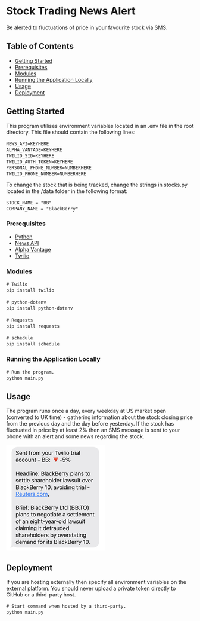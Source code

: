 # Stock Trading News Alert
Be alerted to fluctuations of price in your favourite stock via SMS.

## Table of Contents
* [Getting Started](#getting-started)
* [Prerequisites](#prerequisites)
* [Modules](#modules)
* [Running the Application Locally](#running-the-application-locally)
* [Usage](#usage)
* [Deployment](#deployment)

## Getting Started
This program utilises environment variables located in an .env file in the root directory. This file should contain the following lines:

````
NEWS_API=KEYHERE
ALPHA_VANTAGE=KEYHERE
TWILIO_SID=KEYHERE
TWILIO_AUTH_TOKEN=KEYHERE
PERSONAL_PHONE_NUMBER=NUMBERHERE
TWILIO_PHONE_NUMBER=NUMBERHERE
````
To change the stock that is being tracked, change the strings in stocks.py located in the /data folder in the following format:
````
STOCK_NAME = "BB"
COMPANY_NAME = "BlackBerry"
````

### Prerequisites
* [Python](https://www.python.org/downloads/)
* [News API](https://newsapi.org/)
* [Alpha Vantage](https://www.alphavantage.co/)
* [Twilio](https://www.twilio.com/)

### Modules
````
# Twilio
pip install twilio

# python-dotenv
pip install python-dotenv

# Requests
pip install requests

# schedule
pip install schedule
````

### Running the Application Locally
````
# Run the program.
python main.py
````

## Usage
The program runs once a day, every weekday at US market open (converted to UK time) - gathering information about the stock closing price from the previous day and the day  before yesterday. If the stock has fluctuated in price by at least 2% then an SMS message is sent to your phone with an alert and some news regarding the stock.

![](IMG_2169.jpg)

## Deployment
If you are hosting externally then specify all environment variables on the external platform. You should never upload a private token directly to GitHub or a third-party host.

````
# Start command when hosted by a third-party.
python main.py
````
